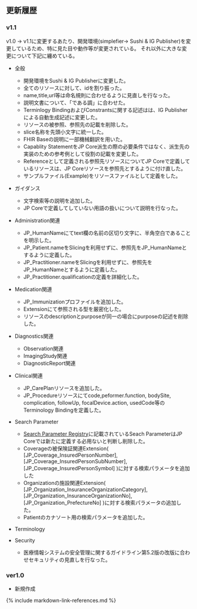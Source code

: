 
## 更新履歴

### v1.1

v1.0 → v1.1に変更するあたり、開発環境(simplefier→ Sushi & IG Publisher)を変更しているため、特に見た目や動作等が変更されている。
それ以外に大きな変更について下記に纏めている。

* 全般
    * 開発環境をSushi & IG Publisherに変更した。
    * 全てのリソースに対して、idを割り振った。
    * name,title,url等は命名規則に合わせるように見直しを行なった。
    * 説明文書について、「である調」に合わせた。
    * Terminlogy BindingおよびConstrantsに関する記述はは、IG Publisherによる自動生成記述に変更した。
    * リソースの被参照、参照先の記載を削除した。
    * slice名称を先頭小文字に統一した。
    * FHIR Baseの説明に一部機械翻訳を用いた。
    * Capablity StatementをJP Core派生の際の必要条件ではなく、派生先の実装のための参考例として役割の記載を変更した。
    * Referenceとして定義される参照先リソースについてJP Coreで定義しているリソースは、JP Coreリソースを参照先とするように付け直した。
    * サンプルファイル(Example)をリソースファイルとして定義をした。
    
* ガイダンス
    * 文字検索等の説明を追加した。
    * JP Coreで定義してしていない用語の扱いについて説明を行なった。
    
* Administration関連
    * JP_HumanNameにてtext欄の名前の区切り文字に、半角空白であることを明示した。
    * JP_Patient.nameをSlicingを利用せずに、参照先をJP_HumanNameとするように定義した。
    * JP_Practitioner.nameをSlicingを利用せずに、参照先をJP_HumanNameとするように定義した。
    * JP_Practitioner.qualificationの定義を詳細化した。

* Medication関連
    * JP_Immunizationプロファイルを追加した。
    * Extensionにて参照される型を厳密化した。
    * リソースのdescriptionとpurposeが同一の場合にpurposeの記述を削除した。

* Diagnostics関連
    * Observation関連
    * ImagingStudy関連
    * DiagnosticReport関連
    
* Clinical関連
    * JP_CarePlanリソースを追加した。
    * JP_Procedureリソースにてcode,peformer.function, bodySite, complication, followUp, focalDevice.action, usedCode等のTerminology Bindingを定義した。

* Search Parameter
    * [Search Parameter Registry](http://hl7.org/fhir/R4/searchparameter-registry.html)に記載されているSeach ParameterはJP Coreでは新たに定義する必用ないと判断し削除した。
    * Coverageの被保険証関連Extension( [JP_Coverage_InsuredPersonNumber], [JP_Coverage_InsuredPersonSubNumber], [JP_Coverage_InsuredPersonSymbol] )に対する検索パラメータを追加した
    * Organizationの施設関連Extension( [JP_Organization_InsuranceOrganizationCategory], [JP_Organization_InsuranceOrganizationNo], [JP_Organization_PrefectureNo] )に対する検索パラメータの追加した。
    * Patientのカナソート用の検索パラメータを追加した。

* Terminology


* Security
    * 医療情報システムの安全管理に関するガイドライン第5.2版の改版に合わせセキュリティの見直しを行なった。

### ver1.0

* 新規作成


{% include markdown-link-references.md %}